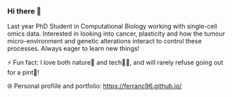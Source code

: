 ### Hi there 👋

Last year PhD Student in Computational Biology working with single-cell omics data.
Interested in looking into cancer, plasticity and how the tumour micro-environment and genetic alterations interact to control these processes.
Always eager to learn new things!

⚡   Fun fact: I love both nature🌿 and tech👨‍💻, and will rarely refuse going out for a pint🍻!

🌐  Personal profiile and portfolio: https://ferranc96.github.io/

<!--
**FerranC96/FerranC96** is a ✨ _special_ ✨ repository because its `README.md` (this file) appears on your GitHub profile.

Here are some ideas to get you started:

- 🔭 I’m currently working on ...
- 🌱 I’m currently learning ...
- 👯 I’m looking to collaborate on ...
- 🤔 I’m looking for help with ...
- 💬 Ask me about ...
- 📫 How to reach me: ...
- 😄 Pronouns: ...
- ⚡ Fun fact: ...
-->
